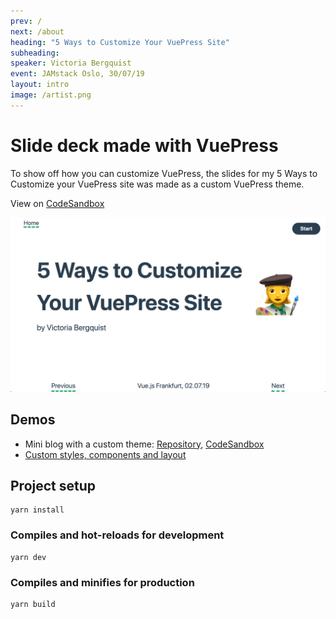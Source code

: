 ```yaml
---
prev: /
next: /about
heading: "5 Ways to Customize Your VuePress Site"
subheading:
speaker: Victoria Bergquist
event: JAMstack Oslo, 30/07/19
layout: intro
image: /artist.png
---
```


# Slide deck made with VuePress

To show off how you can customize VuePress, the slides for my 5 Ways to Customize your VuePress site was made as a custom VuePress theme.

View on [CodeSandbox](https://codesandbox.io/s/5-ways-to-customize-your-vuepress-site-slides-bc415)

![Slide deck screenshot](/.vuepress/public/screenshot.png)

## Demos

- Mini blog with a custom theme: [Repository](https://github.com/vicbergquist/vuepress-blog-demo), [CodeSandbox](https://codesandbox.io/s/vuepress-demo-simple-blog-with-custom-theme-sanity-cpdxi)
- [Custom styles, components and layout](https://codesandbox.io/s/vuejs-frankfurt-020719-vuepress-demo-customizations-459n7)

## Project setup
```
yarn install
```

### Compiles and hot-reloads for development
```
yarn dev
```

### Compiles and minifies for production
```
yarn build
```
